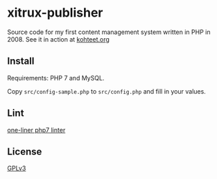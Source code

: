 # xitrux-publisher

Source code for my first content management system written in PHP in 2008. See it in action at [kohteet.org](https://kohteet.org)

## Install

Requirements: PHP 7 and MySQL.

Copy `src/config-sample.php` to `src/config.php` and fill in your values.

## Lint

[one-liner php7 linter](https://gist.github.com/mikaelz/c5d08ce9b7c575594c20e7dd75f71a05)

## License

[GPLv3](LICENSE)
